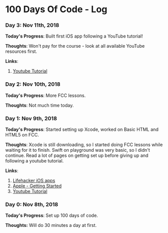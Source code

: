 # 100 Days Of Code - Log

### Day 3: Nov 11th, 2018

**Today's Progress**: Built first iOS app following a YouTube tutorial!

**Thoughts**: Won't pay for the course - look at all available YouTube resources first.

**Links**:
1. [Youtube Tutorial](https://www.youtube.com/watch?v=5b91dFhZz0g)


### Day 2: Nov 10th, 2018

**Today's Progress**: More FCC lessons.

**Thoughts**: Not much time today.


### Day 1: Nov 9th, 2018

**Today's Progress**: Started setting up Xcode, worked on Basic HTML and HTML5 on FCC.

**Thoughts**: Xcode is still downloading, so I started doing FCC lessons while waiting for it to finish. Swift on playground was very basic, so I didn't continue. Read a lot of pages on getting set up before giving up and following a youtube tutorial.

**Links**: 
1. [Lifehacker iOS apps](https://lifehacker.com/i-want-to-write-ios-apps-where-do-i-start-1644802175)
2. [Apple - Getting Started](https://developer.apple.com/library/archive/referencelibrary/GettingStarted/DevelopiOSAppsSwift/index.html#//apple_ref/doc/uid/TP40011343)
3. [Youtube Tutorial](https://www.youtube.com/watch?v=5b91dFhZz0g)

### Day 0: Nov 8th, 2018

**Today's Progress**: Set up 100 days of code.

**Thoughts:** Will do 30 minutes a day at first. 

